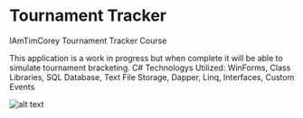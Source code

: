 # Tournament Tracker
IAmTimCorey Tournament Tracker Course

This application is a work in progress but when complete it will be able to simulate tournament bracketing.
C# Technologys Utilized: WinForms, Class Libraries, SQL Database, Text File Storage, Dapper, Linq, Interfaces, Custom Events


![alt text](https://github.com/PhilipKoller/TournamentTracker/blob/master/TournamentTracker/Screenshots/Tournament_Viewer_Form.PNG?raw=true)
